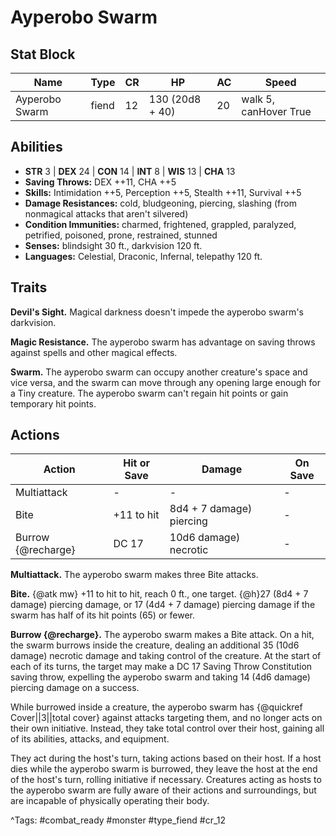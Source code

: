 # Ayperobo Swarm

## Stat Block

| Name | Type | CR | HP | AC | Speed |
|------|------|----|----|----|-------|
| Ayperobo Swarm | fiend | 12 | 130 (20d8 + 40) | 20 | walk 5, canHover True |

## Abilities

- **STR** 3 | **DEX** 24 | **CON** 14 | **INT** 8 | **WIS** 13 | **CHA** 13
- **Saving Throws:** DEX ++11, CHA ++5  
- **Skills:** Intimidation ++5, Perception ++5, Stealth ++11, Survival ++5  
- **Damage Resistances:** cold, bludgeoning, piercing, slashing (from nonmagical attacks that aren't silvered)  
- **Condition Immunities:** charmed, frightened, grappled, paralyzed, petrified, poisoned, prone, restrained, stunned  
- **Senses:** blindsight 30 ft., darkvision 120 ft.  
- **Languages:** Celestial, Draconic, Infernal, telepathy 120 ft.

## Traits

**Devil's Sight.** Magical darkness doesn't impede the ayperobo swarm's darkvision.

**Magic Resistance.** The ayperobo swarm has advantage on saving throws against spells and other magical effects.

**Swarm.** The ayperobo swarm can occupy another creature's space and vice versa, and the swarm can move through any opening large enough for a Tiny creature. The ayperobo swarm can't regain hit points or gain temporary hit points.


## Actions

| Action | Hit or Save | Damage | On Save |
|--------|--------------|--------|----------|
| Multiattack | - | - | - |
| Bite | +11 to hit | 8d4 + 7 damage) piercing | - |
| Burrow {@recharge} | DC 17 | 10d6 damage) necrotic | - |

**Multiattack.** The ayperobo swarm makes three Bite attacks.

**Bite.** {@atk mw} +11 to hit to hit, reach 0 ft., one target. {@h}27 (8d4 + 7 damage) piercing damage, or 17 (4d4 + 7 damage) piercing damage if the swarm has half of its hit points (65) or fewer.

**Burrow {@recharge}.** The ayperobo swarm makes a Bite attack. On a hit, the swarm burrows inside the creature, dealing an additional 35 (10d6 damage) necrotic damage and taking control of the creature. At the start of each of its turns, the target may make a DC 17 Saving Throw Constitution saving throw, expelling the ayperobo swarm and taking 14 (4d6 damage) piercing damage on a success.

While burrowed inside a creature, the ayperobo swarm has {@quickref Cover||3||total cover} against attacks targeting them, and no longer acts on their own initiative. Instead, they take total control over their host, gaining all of its abilities, attacks, and equipment.

They act during the host's turn, taking actions based on their host. If a host dies while the ayperobo swarm is burrowed, they leave the host at the end of the host's turn, rolling initiative if necessary. Creatures acting as hosts to the ayperobo swarm are fully aware of their actions and surroundings, but are incapable of physically operating their body.


^Tags: #combat_ready #monster #type_fiend #cr_12
